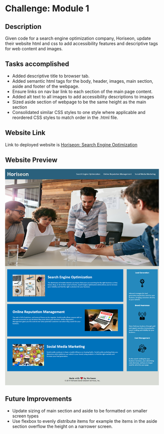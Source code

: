 # Challenge: Module 1

## Description

Given code for a search engine optimization company, Horiseon, update their website html and css to add accessibility features and descriptive tags for web content and images.

## Tasks accomplished

<ul>
    <li>Added descriptive title to browser tab.</li>
    <li>Added semantic html tags for the body, header, images, main section, aside and footer of the webpage.</li>
    <li>Ensure links on nav bar link to each section of the main page content.</li>
    <li>Added alt text to all images to add accessibility descriptions to images</li>
    <li>Sized aside section of webpage to be the same height as the main section</li>
    <li>Consolidated similar CSS styles to one style where applicable and reordered CSS styles to match order in the .html file.</li>
</ul>

## Website Link

Link to deployed website is <a href="https://larsonrj.github.io/module1-challenge/" target="_blank">Horiseon: Search Engine Optimization</a>

<!-- [Horiseon: Search Engine Optimization](https://larsonrj.github.io/module1-challenge/) -->

## Website Preview

![Screenshot of Horiseon website](./assets/images/horiseonScreenshot.PNG)

## Future Improvements

<ul>
    <li>Update sizing of main section and aside to be formatted on smaller screen types</li>
    <li> Use flexbox to evenly distribute items for example the items in the aside section overflow the height on a narrower screen.
